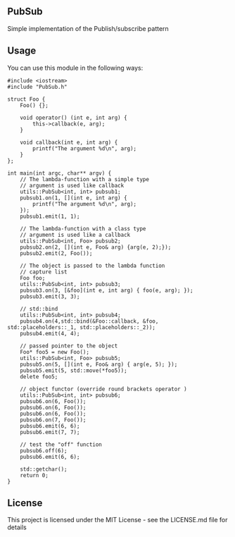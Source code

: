 ## PubSub
Simple implementation of the Publish/subscribe pattern


## Usage
You can use this module in the following ways:

	#include <iostream>
	#include "PubSub.h"

	struct Foo {
		Foo() {};

		void operator() (int e, int arg) {
			this->callback(e, arg);
		}

		void callback(int e, int arg) {
			printf("The argument %d\n", arg);
		}
	};
			
	int main(int argc, char** argv) {
		// The lambda-function with a simple type
		// argument is used like callback
		utils::PubSub<int, int> pubsub1;
		pubsub1.on(1, [](int e, int arg) {
			printf("The argument %d\n", arg);
		});
		pubsub1.emit(1, 1);
			
		// The lambda-function with a class type 
		// argument is used like a callback 
		utils::PubSub<int, Foo> pubsub2;
		pubsub2.on(2, [](int e, Foo& arg) {arg(e, 2);});
		pubsub2.emit(2, Foo());
		
		// The object is passed to the lambda function
		// capture list 
		Foo foo;
		utils::PubSub<int, int> pubsub3;
		pubsub3.on(3, [&foo](int e, int arg) { foo(e, arg);	});
		pubsub3.emit(3, 3);

		// std::bind
		utils::PubSub<int, int> pubsub4;
		pubsub4.on(4,std::bind(&Foo::callback, &foo, std::placeholders::_1, std::placeholders::_2));
		pubsub4.emit(4, 4);

		// passed pointer to the object
		Foo* foo5 = new Foo();
		utils::PubSub<int, Foo> pubsub5;
		pubsub5.on(5, [](int e, Foo& arg) { arg(e, 5); });
		pubsub5.emit(5, std::move(*foo5));
		delete foo5;
			
		// object functor (override round brackets operator )
		utils::PubSub<int, int> pubsub6;
		pubsub6.on(6, Foo());
		pubsub6.on(6, Foo());
		pubsub6.on(6, Foo());
		pubsub6.on(7, Foo());
		pubsub6.emit(6, 6);
		pubsub6.emit(7, 7);
		
		// test the "off" function
		pubsub6.off(6);
		pubsub6.emit(6, 6);

		std::getchar();
		return 0;
	}

## License

This project is licensed under the MIT License - see the LICENSE.md file for details
